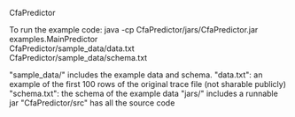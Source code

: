 CfaPredictor

To run the example code:
java -cp CfaPredictor/jars/CfaPredictor.jar examples.MainPredictor \
	  CfaPredictor/sample_data/data.txt \
	  CfaPredictor/sample_data/schema.txt

"sample_data/" includes the example data and schema.
	"data.txt": an example of the first 100 rows of the original trace file (not sharable publicly)
	"schema.txt": the schema of the example data 
"jars/" includes a runnable jar
"CfaPredictor/src" has all the source code
